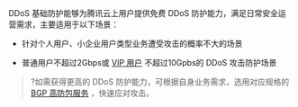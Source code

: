DDoS 基础防护能够为腾讯云上用户提供免费 DDoS 防护能力，满足日常安全运营需求，主要适用于以下场景：

- 针对个人用户、小企业用户类型业务遭受攻击的概率不大的场景

- 普通用户不超过2Gbps或 [VIP 用户](https://cloud.tencent.com/service/vip) 不超过10Gpbs的 DDoS 攻击防护场景

> ?如需获得更高的 DDoS 防护能力，可根据自身业务需求，选用对应规格的 [BGP 高防包服务](https://cloud.tencent.com/document/product/1021/31469) ，快速应对攻击。

